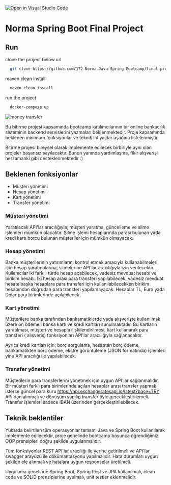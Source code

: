 [![Open in Visual Studio Code](https://classroom.github.com/assets/open-in-vscode-c66648af7eb3fe8bc4f294546bfd86ef473780cde1dea487d3c4ff354943c9ae.svg)](https://classroom.github.com/online_ide?assignment_repo_id=7849583&assignment_repo_type=AssignmentRepo)

# Norma Spring Boot Final Project

## Run

clone the project below url

```bash
  git clone https://github.com/172-Norma-Java-Spring-Bootcamp/final-project-aozcann.git
```

maven clean install

```bash
  maven clean install
```

run the project

```bash
  docker-compose up
```

![money transfer](money_transfer.jpg)

Bu bitirme projesi kapsamında bootcamp katılımcılarının bir online bankacılık sisteminin backend servislerini yazmaları
beklenmektedir. Proje kapsamında beklenen minimum fonksiyonlar ve teknik ihtiyaçlar aşağıda listelenmiştir.

Bitirme projesi bireysel olarak implemente edilecek birbiriyle aynı olan projeler başarısız sayılacaktır. Bunun yanında
yardımlaşma, fikir alışverişi herzamanki gibi desteklenmektedir :)

## Beklenen fonksiyonlar

* Müşteri yönetimi
* Hesap yönetimi
* Kart yönetimi
* Transfer yönetimi

### Müşteri yönetimi

Yaratılacak API'lar aracılığıyla; müşteri yaratma, güncelleme ve silme işlemleri mümkün olacaktır. Silme işlemi
hesaplarında parası bulunan yada kredi kartı borcu bulunan müşteriler için mümkün olmayacak.

### Hesap yönetimi

Banka müşterilerinin yatırımlarını kontrol etmek amacıyla kullanabilmeleri için hesap yaratmalarına, silmelerine API'lar
aracılığıyla izin verilecektir. Kullanıcılar iki farkılı türde hesap açabilecek, vadesiz mevduat hesabı ve birikim
hesabı. İki hesap arası para transferi yapılabilecek, vadesiz mevduat hesabı başka hesaplara para transferi için
kullanılabilecekken birikim hesabından doğrudan para transferi yapılamayacak. Hesaplar TL, Euro yada Dolar para
birimlerinde açılabilecek.

### Kart yönetimi

Müşterilere banka tarafından bankamatiklerde yada alışverişte kullanılmak üzere ön ödemeli banka kartı ve kredi kartları
sunulmaktadır. Bu kartların yaratılması, müşteri ve hesapla ilişkilendirilmesi, kart kullanarak para transferi (
alışveriş)
fonksiyonları API'lar aracılığıyla sağlanacaktır.

Ayrıca kredi kartları için; borç sorgulama, hesaptan borç ödeme, bankamatikten borç ödeme, ekstre görüntüleme (JSON
formatında)
işlemleri yine API aracılığı ile yapılabilecek.

### Transfer yönetimi

Müşterilerin para transferlerini yönetmek için uygun API'lar sağlanmalıdır. Bir müşteri farklı para birimlerinde açılan
hesaplar arası transfer yapmak isterse güncel para kuru https://api.exchangeratesapi.io/latest?base=TRY API'dan alınmalı
ve dönüşüm yapılıp transfer öyle gerçekleştirilemeli. Transfer işlemleri sadece IBAN üzerinden gerçekleştirilebilecek.

## Teknik beklentiler

Yukarda belirtilen tüm operasyonlar tamamı Java ve Spring Boot kullanılarak implemente edilecektir, proje genelinde
bootcamp boyunca öğrendiğimiz OOP prensipleri doğru şekilde uygulanmalıdır.

Tüm fonksiyonlar REST API'lar aracılığı ile yerine getirilmeli ve API'lar swagger arayüzü ile dökümantasyonu
yapılmalıdır. Hata durumları uygun şekilde ele alınmalı ve hatalara uygun responselar üretilmeli.

Uygulama genelinde Spring Boot, Spring Rest ve JPA kullanılmalı, clean code ve SOLID prensiplerine uyulmalı, unit
testler eklenmelidir.
